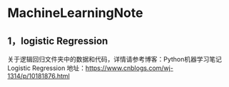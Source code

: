 # MachineLearningNote


## 1，logistic Regression 
关于逻辑回归文件夹中的数据和代码，详情请参考博客：Python机器学习笔记 Logistic Regression  地址：https://www.cnblogs.com/wj-1314/p/10181876.html

